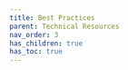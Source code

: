 ```yaml
---
title: Best Practices
parent: Technical Resources
nav_order: 3
has_children: true
has_toc: true
---
```

